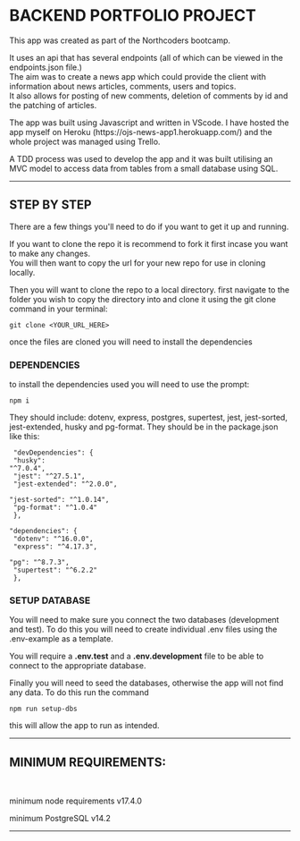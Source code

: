 # BACKEND PORTFOLIO PROJECT

<p>This app was created as part of the Northcoders bootcamp.</p>

<p>It uses an api that has several endpoints (all of which can be viewed in the endpoints.json file.)<br> 
The aim was to create a news app which could provide the client with information about news articles, comments, users and topics.<br> It also allows for posting of new comments, deletion of comments by id and the patching of articles.</p>

<p>The app was built using Javascript and written in VScode. I have hosted the app myself on Heroku (https://ojs-news-app1.herokuapp.com/) and the whole project was managed using Trello.

<p>A TDD process was used to develop the app and it was built utilising an MVC model to access data from tables from a small database using SQL.</p>

---

## STEP BY STEP

<p>There are a few things you'll need to do if you want to get it up and running.</p>

<p>If you want to clone the repo it is recommend to fork it first incase you want to make any changes.<br>
You will then want to copy the url for your new repo for use in cloning locally.</p>

<p>Then you will want to clone the repo to a local directory.
first navigate to the folder you wish to copy the directory into and clone it using the git clone command in your terminal:

`git clone <YOUR_URL_HERE> `

once the files are cloned you will need to install the dependencies</p>

### DEPENDENCIES

<p>to install the dependencies used you will need to use the prompt:

`npm i `

They should include: dotenv, express, postgres, supertest, jest, jest-sorted, jest-extended, husky and pg-format. They should be in the package.json like this:<br></p>
<code> "devDependencies": {<br>
"husky": "^7.0.4",<br>
"jest": "^27.5.1",<br>
"jest-extended": "^2.0.0",<br>
"jest-sorted": "^1.0.14",<br>
"pg-format": "^1.0.4"<br>
},<br>
"dependencies": {<br>
"dotenv": "^16.0.0",<br>
"express": "^4.17.3",<br>
"pg": "^8.7.3",<br>
"supertest": "^6.2.2"<br>
},</code>

### SETUP DATABASE

<p>You will need to make sure you connect the two databases (development and test).
To do this you will need to create individual .env files using the .env-example as a template.<br>

You will require a **.env.test** and a **.env.development** file to be able to connect to the appropriate database. </p>

<p>Finally you will need to seed the databases, otherwise the app will not find any data. To do this run the command

`npm run setup-dbs `

this will allow the app to run as intended.</p>

---

## MINIMUM REQUIREMENTS:

<br>

minimum node requirements v17.4.0

minimum PostgreSQL v14.2

---
